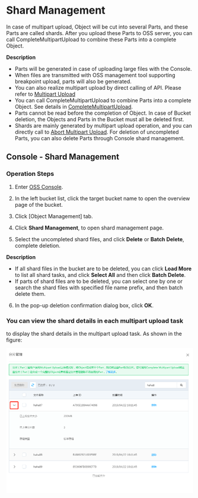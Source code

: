 
# Shard Management

In case of multipart upload, Object will be cut into several Parts, and these Parts are called shards. After you upload these Parts to OSS server, you can call CompleteMultipartUpload to combine these Parts into a complete Object.

**Description**

* Parts will be generated in case of uploading large files with the Console.
* When files are transmitted with OSS management tool supporting breakpoint upload, parts will also be generated.
* You can also realize multipart upload by direct calling of API. Please refer to [Multipart Upload](https://docs.jdcloud.com/en/object-storage-service/initiate-multipart-upload-2)
* You can call CompleteMultipartUpload to combine Parts into a complete Object. See details in [CompleteMultipartUpload](https://docs.jdcloud.com/en/object-storage-service/complete-multipart-upload-2).
* Parts cannot be read before the completion of Object. In case of Bucket deletion, the Objects and Parts in the Bucket must all be deleted first.
* Shards are mainly generated by multipart upload operation, and you can directly call to [Abort Multipart Upload](https://docs.jdcloud.com/en/object-storage-service/abort-multipart-upload-2). For deletion of uncompleted Parts, you can also delete Parts through Console shard management.

## Console - Shard Management

### Operation Steps

1. Enter [OSS Console](https://oss-console.jdcloud.com/space).

2. In the left bucket list, click the target bucket name to open the overview page of the bucket.

3. Click [Object Management] tab.

4. Click **Shard Management**, to open shard management page.

5. Select the uncompleted shard files, and click **Delete** or **Batch Delete**, complete deletion.

**Description**

* If all shard files in the bucket are to be deleted, you can click **Load More** to list all shard tasks, and click **Select All** and then click **Batch Delete**.
* If parts of shard files are to be deleted, you can select one by one or search the shard files with specified file name prefix, and then batch delete them.

6. In the pop-up deletion confirmation dialog box, click **OK**.

### You can view the shard details in each multipart upload task

to display the shard details in the multipart upload task.
As shown in the figure:

![分片管理](../../../../image/Object-Storage-Service/OSS-155.png)






